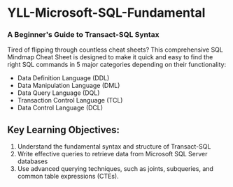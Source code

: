 # YLL-Microsoft-SQL-Fundamental
<h3> A Beginner's Guide to Transact-SQL Syntax </h3>
Tired of flipping through countless cheat sheets? This comprehensive SQL Mindmap Cheat Sheet is designed to make it quick and easy to find the right SQL commands in 5 major categories depending on their functionality:
<ul>
<li>Data Definition Language (DDL)</li>
<li>Data Manipulation Language (DML)</li>
<li>Data Query Language (DQL)</li>
<li>Transaction Control Language (TCL)</li>
<li>Data Control Language (DCL)</li>
</ul>


## Key Learning Objectives:
1. Understand the fundamental syntax and structure of Transact-SQL
2. Write effective queries to retrieve data from Microsoft SQL Server databases
3. Use advanced querying techniques, such as joints, subqueries, and common table expressions (CTEs).
